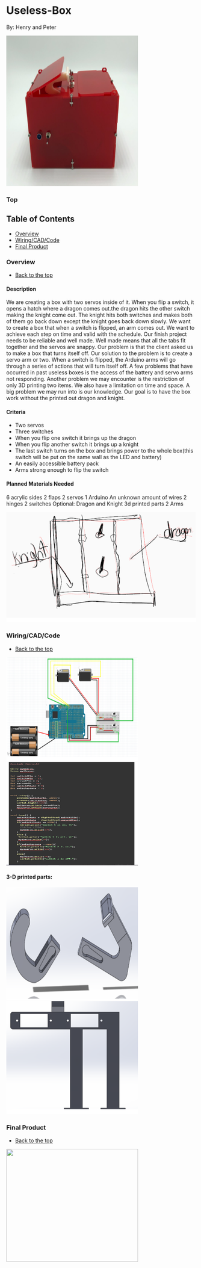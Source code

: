 # Useless-Box
By: Henry and Peter


<img src="https://github.com/hcoyle91/Useless-Box/blob/f1e60edd6af50c9cf486a5dc69afc8b13c828a2d/final.png" alt="" data-canonical-src="https://gyazo.com/eb5c5741b6a9a16c692170a41a49c858.png" width="350" height="400" />  

### Top

## Table of Contents

* [Overview](#Overview)
* [Wiring/CAD/Code](#Wiring/CAD)
* [Final Product](#Final_Product)





### Overview
* [Back to the top](#Top)

#### Description
	
We are creating a box with two servos inside of it. When you flip a switch, it opens a hatch where a dragon comes out.the dragon hits the other switch making the knight come out. The knight hits both switches and makes both of them go back down except the knight goes back down slowly.
We want to create a box that when a switch is flipped, an arm comes out. We want to achieve each step on time and valid with the schedule. Our finish project needs to be reliable and well made. Well made means that all the tabs fit together and the servos are snappy.
Our problem is that the client asked us to make a box that turns itself off. Our solution to the problem is to create a servo arm or two. When a switch is flipped, the Arduino arms will go through a series of actions that will turn itself off.
A few problems that have occurred in past useless boxes is the access of the battery and servo arms not responding. Another problem we may encounter is the restriction of only 3D printing two items. We also have a limitation on time and space. A big problem we may run into is our knowledge. Our goal is to have the box work without the printed out dragon and knight.

#### Criteria
* Two servos
* Three switches
* When you flip one switch it brings up the dragon
* When you flip another switch it brings up a knight
* The last switch turns on the box and brings power to the whole box(this switch will be put on the same wall as the LED and battery)
* An easily accessible battery pack
* Arms strong enough to flip the switch
#### Planned Materials Needed

6 acrylic sides
2 flaps
2 servos
1 Arduino
An unknown amount of wires
2 hinges
2 switches
Optional: Dragon and Knight
3d printed parts
2 Arms 


![Initial Design](https://github.com/hcoyle91/Useless-Box/blob/f1e60edd6af50c9cf486a5dc69afc8b13c828a2d/design.png)


### Wiring/CAD/Code
* [Back to the top](#Top)


<img src="https://github.com/hcoyle91/Useless-Box/blob/main/wiring.png" alt="" data-canonical-src="https://gyazo.com/eb5c5741b6a9a16c692170a41a49c858.png" width="350" height="275" />  <img src="https://github.com/hcoyle91/Useless-Box/blob/main/code.png" alt="" data-canonical-src="https://gyazo.com/eb5c5741b6a9a16c692170a41a49c858.png" width="350" height="275" />  

#### 3-D printed parts:

<img src="https://github.com/hcoyle91/Useless-Box/blob/main/part2.png" width="350" height="300" />  <img src="https://github.com/hcoyle91/Useless-Box/blob/main/part.png" width="350" height="300" /> 


### Final Product
* [Back to the top](#Top)

<img src="" width="350" height="300" />

